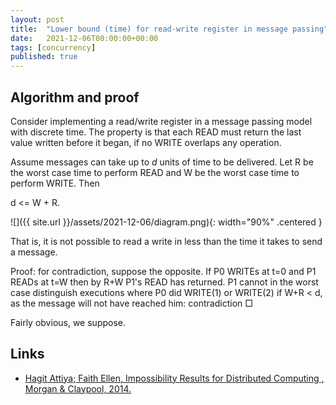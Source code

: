 ```yaml
---
layout: post
title:  "Lower bound (time) for read-write register in message passing"
date:   2021-12-06T00:00:00+00:00
tags: [concurrency]
published: true
---
```


## Algorithm and proof

Consider implementing a read/write register in a message passing model with discrete time. The property is that each READ must return the last value written before it began, if no WRITE overlaps any operation.

Assume messages can take up to _d_ units of time to be delivered. Let R be the worst case time to perform READ and W be the worst case time to perform WRITE. Then

d <= W + R.

![]({{ site.url }}/assets/2021-12-06/diagram.png){: width="90%" .centered }

That is, it is not possible to read a write in less than the time it takes to send a message.

Proof: for contradiction, suppose the opposite. If P0 WRITEs at t=0 and P1 READs at t=W then by R+W P1's READ has returned. P1 cannot in the worst case distinguish executions where P0 did WRITE(1) or WRITE(2) if W+R < d, as the message will not have reached him: contradiction □

Fairly obvious, we suppose.

## Links

- [Hagit Attiya; Faith Ellen, Impossibility Results for Distributed Computing , Morgan & Claypool, 2014.](<https://ieeexplore.ieee.org/document/6855592/>)
